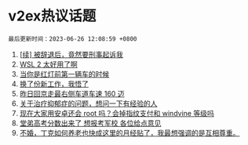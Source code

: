 # v2ex热议话题

`最后更新时间：2023-06-26 12:08:59 +0800`

1. [[续] 被辞退后，竟然要刑事起诉我](https://www.v2ex.com/t/951649)
1. [WSL 2 太好用了啊](https://www.v2ex.com/t/951431)
1. [当你是红灯前第一辆车的时候](https://www.v2ex.com/t/951664)
1. [换了份新工作，我悟了](https://www.v2ex.com/t/951455)
1. [昨日回京走最右侧车道车速 160 迈](https://www.v2ex.com/t/951426)
1. [关于治疗抑郁症的问题，想问一下有经验的人](https://www.v2ex.com/t/951446)
1. [现在大家用安卓还会 root 吗？会掉指纹支付和 windvine 等级吗](https://www.v2ex.com/t/951507)
1. [堂弟高考分数出来了 想报考军校 各位给点意见](https://www.v2ex.com/t/951475)
1. [不婚，丁克如何养老也快成这里的月经贴了，我最想强调的是互相尊重。](https://www.v2ex.com/t/951490)

